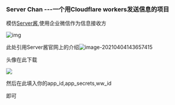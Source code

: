 ### Server Chan ---一个用Cloudflare workers发送信息的项目

模仿[Server酱](https://sct.ftqq.com/),使用企业微信作为信息接收方

![img](https://cdn.jsdelivr.net/gh/lbr77/picbed@main/img/2021/04/04/14-18-55891.png)

此处引用Server酱官网上的介绍![image-20210404143657415](https://cdn.jsdelivr.net/gh/lbr77/picbed@main/img/2021/04/04/14-36-6fff6.png)

头像在此下载

![](https://theseven.ftqq.com/20210208142819.png)

然后在此填入你的app_id,app_secrets,ww_id

即可